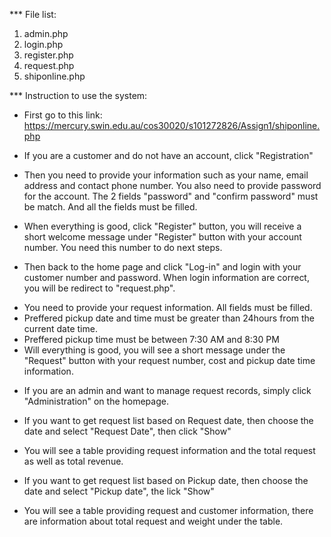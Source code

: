 *** File list:

1. admin.php
2. login.php
3. register.php
4. request.php
5. shiponline.php

*** Instruction to use the system:

+ First go to this link: 
https://mercury.swin.edu.au/cos30020/s101272826/Assign1/shiponline.php

+ If you are a customer and do not have an account, click "Registration" 

- Then you need to provide your information such as your name, email address and contact phone number. You also need to provide password for the account. The 2 fields "password" and "confirm password" must be match. And all the fields must be filled.

- When everything is good, click "Register" button, you will receive a short welcome message under "Register" button with your account number. You need this number to do next steps.

+ Then back to the home page and click "Log-in" and login with your customer number and password. When login information are correct, you will be redirect to "request.php".

- You need to provide your request information. All fields must be filled.
- Preffered pickup date and time must be greater than 24hours from the current date time.
- Preffered pickup time must be between 7:30 AM and 8:30 PM
- Will everything is good, you will see a short message under the "Request" button with your request number, cost and pickup date time information.

+ If you are an admin and want to manage request records, simply click "Administration" on the homepage. 
- If you want to get request list based on Request date, then choose the date and select "Request Date", then click "Show"
- You will see a table providing request information and the total request as well as total revenue.

- If you want to get request list based on Pickup date, then choose the date and select "Pickup date", the lick "Show"
- You will see a table providing request and customer information, there are information about total request and weight under the table.
